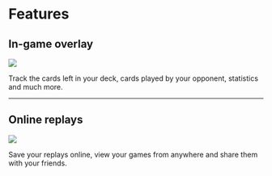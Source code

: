 # Features

## In-game overlay

[![]({{site.baseurl}}/media/hdt-banner.png)]({{site.baseurl}}/media/hdt-banner-full.jpg)

Track the cards left in your deck, cards played by your opponent, statistics and much more.

----

## Online replays

[![]({{site.baseurl}}/media/joust.jpg)](https://hsreplay.net/replay/vZEz7JoNnfgVo34HJUHhEF)

Save your replays online, view your games from anywhere and share them with your friends.
